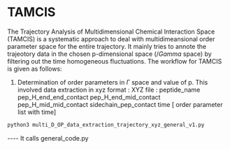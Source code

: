 # TAMCIS
The Trajectory Analysis of Multidimensional Chemical Interaction Space (TAMCIS) is a systematic approach to deal with multidimeansional order parameter space
for the entire trajectory. It mainly tries to annote the trajeotory data in the chosen p-dimensional space ($/Gamma$ space) by filtering out the time homogeneous fluctuations.
The workflow for TAMCIS is given as follows:

1. Determination of order parameters in $\Gamma$ space and value of p.  This involved data extraction in xyz format :
 XYZ file : peptide_name pep_H_end_end_contact pep_H_end_mid_contact pep_H_mid_mid_contact sidechain_pep_contact time [ order parameter list with time]
```bash
python3 multi_D_OP_data_extraction_trajectory_xyz_general_v1.py 
```
 ---- It calls general_code.py
